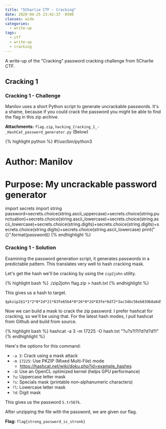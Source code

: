 ```yaml
---
title: "5Charlie CTF - Cracking"
date: 2020-04-25 23:42:37 -0500
classes: wide
categories:
  - write-up
tags:
  - ctf
  - write-up
  - cracking
---
```


A write-up of the "Cracking" password cracking challenge from 5Charlie CTF.

## Cracking 1

### Cracking 1 - Challenge

Manilov uses a short Python script to generate uncrackable passwords. It's a shame, because if you could crack the password you might be able to find the flag in this zip archive.

**Attachments:**  `flag.zip`, `hacking_Cracking_1_-_HashCat_password_generator.py` (Below)

{% highlight python %}
#!/usr/bin/python3
# Author: Manilov
# Purpose: My uncrackable password generator
import secrets
import string
password=secrets.choice(string.ascii_uppercase)+secrets.choice(string.punctuation)+secrets.choice(string.ascii_lowercase)+secrets.choice(string.ascii_lowercase)+secrets.choice(string.digits)+secrets.choice(string.digits)+secrets.choice(string.digits)+secrets.choice(string.ascii_lowercase)
print("{}".format(password))
{% endhighlight %}

### Cracking 1 - Solution

Examining the password generation script, it generates passwords in a predictable pattern.
This translates very well to hash cracking mask.

Let's get the hash we'll be cracking by using the `zip2john` utility.

{% highlight bash %}
./zip2john flag.zip > hash.txt
{% endhighlight %}

This gives us a hash to target.

``` text
$pkzip2$1*1*2*0*2d*21*83fe65b4*0*26*0*2d*83fe*6d72*3ac34bc56eb839b8a6d5d5559a19d653162d14529a75b76c1b9714728a6db32b001b3a8df475d0ae87dd19bc94*$/pkzip2$
```

Now we can build a mask to crack the zip password.
I prefer hashcat for cracking, so we'll be using that.
For the latest hash modes, I pull hashcat from Github and build from source.

{% highlight bash %}
hashcat -a 3 -m 17225 -O hash.txt "?u?s?l?l?d?d?d?l"
{% endhighlight %}

Here's the options for this command:

- `-a 3`: Crack using a mask attack
- `-m 17225`: Use PKZIP (Mixed Multi-File) mode
  - <https://hashcat.net/wiki/doku.php?id=example_hashes>
- `-O`: Use an OpenCL optimized kernel (helps GPU performance)
- `?u`: Uppercase letter mask
- `?s`: Specials mask (printable non-alphanumeric characters)
- `?l`: Lowercase letter mask
- `?d`: Digit mask

This gives us the password `S.tr567k`.

After unzipping the file with the password, we are given our flag.

**Flag:** `flag{strong_password_is_stronk}`

